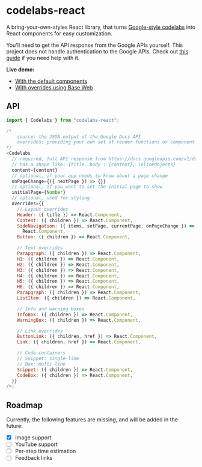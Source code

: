 # codelabs-react

A bring-your-own-styles React library, that turns [Google-style codelabs](https://github.com/googlecodelabs/tools/blob/master/FORMAT-GUIDE.md) into React components for easy customization.

You'll need to get the API response from the Google APIs yourself. This project does not handle authentication to the Google APIs. Check out [this guide](https://developers.google.com/docs/api/quickstart/js) if you need help with it.

**Live demo:**

- [With the default components](https://codelabs-react.netlify.app/?path=/story/codelabs-example--default)
- [With overrides using Base Web](https://codelabs-react.netlify.app/?path=/story/codelabs-example--base-web)

## API

```js
import { Codelabs } from "codelabs-react";

/*
    source: the JSON output of the Google Docs API
    overrides: providing your own set of render functions or component overrides
*/
<Codelabs
  // required, full API response from https://docs.googleapis.com/v1/documents/{documentId}
  // has a shape like: {title, body : {content}, inlineObjects}
  content={content}
  // optional, if your app needs to know about a page change
  onPageChange={({ nextPage }) => {}}
  // optional, if you want to set the initial page to show
  initialPage={Number}
  // optional, used for styling
  overrides={{
    // Layout overrides
    Header: ({ title }) => React.Component,
    Content: ({ children }) => React.Component,
    SideNavigation: ({ items, setPage, currentPage, onPageChange }) =>
      React.Component,
    Button: ({ children }) => React.Component,

    // Text overrides
    Parapgraph: ({ children }) => React.Component,
    H1: ({ children }) => React.Component,
    H2: ({ children }) => React.Component,
    H3: ({ children }) => React.Component,
    H4: ({ children }) => React.Component,
    H5: ({ children }) => React.Component,
    H6: ({ children }) => React.Component,
    Parapgraph: ({ children }) => React.Component,
    ListItem: ({ children }) => React.Component,

    // Info and warning boxes
    InfoBox: ({ children }) => React.Component,
    WarningBox: ({ children }) => React.Component,

    // Link overrides
    ButtonLink: ({ children, href }) => React.Component,
    Link: ({ children, href }) => React.Component,

    // Code containers
    // Snippet: single-line
    // Box: multi-line
    Snippet: ({ children }) => React.Component,
    CodeBox: ({ children }) => React.Component,
  }}
/>;
```

## Roadmap

Currently, the following features are missing, and will be added in the future:

- [x] Image support
- [ ] YouTube support
- [ ] Per-step time estimation
- [ ] Feedback links
